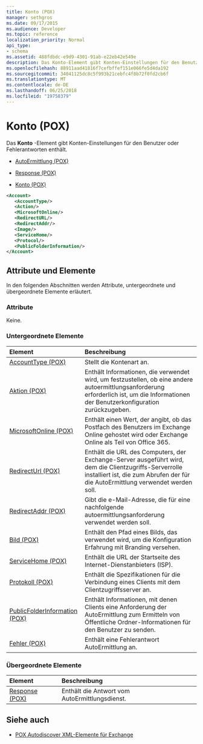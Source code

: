 ```yaml
---
title: Konto (POX)
manager: sethgros
ms.date: 09/17/2015
ms.audience: Developer
ms.topic: reference
localization_priority: Normal
api_type:
- schema
ms.assetid: 488fdbdc-e9d9-4301-91ab-e22eb42e549e
description: Das Konto-Element gibt Konten-Einstellungen für den Benutzer oder Fehlerantworten enthält.
ms.openlocfilehash: 88911aad41816f7cefbffef151e066fe5d4da192
ms.sourcegitcommit: 34041125dc8c5f993b21cebfc4f8b72f0fd2cb6f
ms.translationtype: MT
ms.contentlocale: de-DE
ms.lasthandoff: 06/25/2018
ms.locfileid: "19758379"
---
```

# <a name="account-pox"></a>Konto (POX)

Das **Konto** -Element gibt Konten-Einstellungen für den Benutzer oder Fehlerantworten enthält. 
  
- [AutoErmittlung (POX)](autodiscover-pox.md)
  
- [Response (POX)](response-pox.md)
  
- [Konto (POX)](account-pox.md)
  
```XML
<Account>
   <AccountType/>
   <Action/>
   <MicrosoftOnline/>
   <RedirectURL/>
   <RedirectAddr/>
   <Image/>
   <ServiceHome/>
   <Protocol/>
   <PublicFolderInformation/>
</Account>
```

## <a name="attributes-and-elements"></a>Attribute und Elemente

In den folgenden Abschnitten werden Attribute, untergeordnete und übergeordnete Elemente erläutert.
  
### <a name="attributes"></a>Attribute

Keine.
  
### <a name="child-elements"></a>Untergeordnete Elemente

|**Element**|**Beschreibung**|
|:-----|:-----|
|[AccountType (POX)](accounttype-pox.md) <br/> |Stellt die Kontenart an.  <br/> |
|[Aktion (POX)](action-pox.md) <br/> |Enthält Informationen, die verwendet wird, um festzustellen, ob eine andere autoermittlungsanforderung erforderlich ist, um die Informationen der Benutzerkonfiguration zurückzugeben.  <br/> |
|[MicrosoftOnline (POX)](microsoftonline-pox.md) <br/> |Enthält einen Wert, der angibt, ob das Postfach des Benutzers im Exchange Online gehostet wird oder Exchange Online als Teil von Office 365.  <br/> |
|[RedirectUrl (POX)](redirecturl-pox.md) <br/> |Enthält die URL des Computers, der Exchange-Server ausgeführt wird, dem die Clientzugriffs-Serverrolle installiert ist, die zum Abrufen der für die AutoErmittlung verwendet werden soll.  <br/> |
|[RedirectAddr (POX)](redirectaddr-pox.md) <br/> |Gibt die e-Mail-Adresse, die für eine nachfolgende autoermittlungsanforderung verwendet werden soll.  <br/> |
|[Bild (POX)](image-pox.md) <br/> |Enthält den Pfad eines Bilds, das verwendet wird, um die Konfiguration Erfahrung mit Branding versehen.  <br/> |
|[ServiceHome (POX)](servicehome-pox.md) <br/> |Enthält die URL der Startseite des Internet-Dienstanbieters (ISP).  <br/> |
|[Protokoll (POX)](protocol-pox.md) <br/> |Enthält die Spezifikationen für die Verbindung eines Clients mit dem Clientzugriffsserver an.  <br/> |
|[PublicFolderInformation (POX)](publicfolderinformation-pox.md) <br/> |Enthält Informationen, mit denen Clients eine Anforderung der AutoErmittlung zum Ermitteln von Öffentliche Ordner-Informationen für den Benutzer zu senden.  <br/> |
|[Fehler (POX)](error-pox.md) <br/> |Enthält eine Fehlerantwort AutoErmittlung an.  <br/> |
   
### <a name="parent-elements"></a>Übergeordnete Elemente

|**Element**|**Beschreibung**|
|:-----|:-----|
|[Response (POX)](response-pox.md) <br/> |Enthält die Antwort vom AutoErmittlungsdienst.  <br/> |
   
## <a name="see-also"></a>Siehe auch

- [POX Autodiscover XML-Elemente für Exchange](pox-autodiscover-xml-elements-for-exchange.md)

